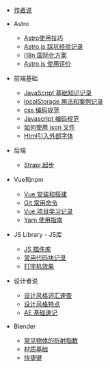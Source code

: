 <!-- /_sidebar.md -->

- [作者说](README "一个普通作者的自我声明！")
<!-- - [作者](autor.md "一个普通作者的自我声明！") -->
<!-- - [Blender](blender/guide) -->
- Astro
    - [Astro使用技巧](src/astro/astro-start.md)
    - [Astro.js 踩坑经验记录](src/astro/astro-bugs.md)
    - [i18n 国际化方案](src/astro/astro-i18n.md)
    - [Astro.js 使用评价](src/astro/astro-rico.md)
- 前端基础
    - [JavaScript 基础知识记录](js/jsbasic.md)
    - [localStorage 用法和案例记录](js/localstorage.md)
    - [css 编码规范](js/csscodeguide.md)
    - [Javascript 编码规范](js/jscodeguide.md)
    - [如何使用 json 文件](js/json.md)
    - [Html引入外部字体](js/htmlfont.md)

- 后端
    - [Strapi 起步](src/strapi/strapi-start.md)

- Vue和npm
    - [Vue 安装和搭建](vue/start)
    - [Git 常用命令](vue/git)
    - [ Vue 项目学习记录](vue/project)
    - [Yarn 使用指南](vue/yarn)

- JS Library - JS库
    - [JS 插件库](jslib/jslib-plugins.md)
    - [常用代码块记录](jslib/js-note.md.md)
    - [打字机效果](jslib/typed.md)

- 设计者说
    - [设计风格词汇速查](design/words2.md "常见的流行风格英文")
    - [设计风格特点](design/styles.md "常见的流行风格英文")
    - [AE 基础速记](design/AE.md "AE 基础速记")

- Blender
    - [常见物体的折射指数](src/blender/refraction.md)
    - [材质基础](src/blender/material.md)
    - [快捷键](src/blender/shortcuts.md)
<!-- - PHP
    - [PHP 模板化页面结构](php/start)
    - [将PHP数组转换为Javascript数组](php/basic) -->





